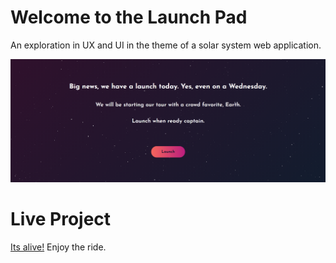 # Welcome to the Launch Pad

An exploration in UX and UI in the theme of a solar system web application. 

![alt text](./images/example1.png) 

# Live Project

[Its alive!](https://stephenamaya.github.io/launchpad/) Enjoy the ride. 



